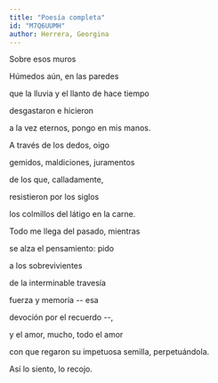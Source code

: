 ```yaml
---
title: "Poesía completa"
id: "M7Q6UUMH"
author: Herrera, Georgina
---
```

<div data-schema-version="8"><p>Sobre esos muros</p> <p>Húmedos aún, en las paredes</p> <p>que la lluvia y el llanto de hace tiempo</p> <p>desgastaron e hicieron</p> <p>a la vez eternos, pongo en mis manos.</p> <p>A través de los dedos, oigo</p> <p>gemidos, maldiciones, juramentos</p> <p>de los que, calladamente,</p> <p>resistieron por los siglos</p> <p>los colmillos del látigo en la carne.</p> <p>Todo me llega del pasado, mientras</p> <p>se alza el pensamiento: pido</p> <p>a los sobrevivientes</p> <p>de la interminable travesía</p> <p>fuerza y memoria -- esa</p> <p>devoción por el recuerdo --,</p> <p>y el amor, mucho, todo el amor</p> <p>con que regaron su impetuosa semilla, perpetuándola.</p> <p>Así lo siento, lo recojo.</p> </div>